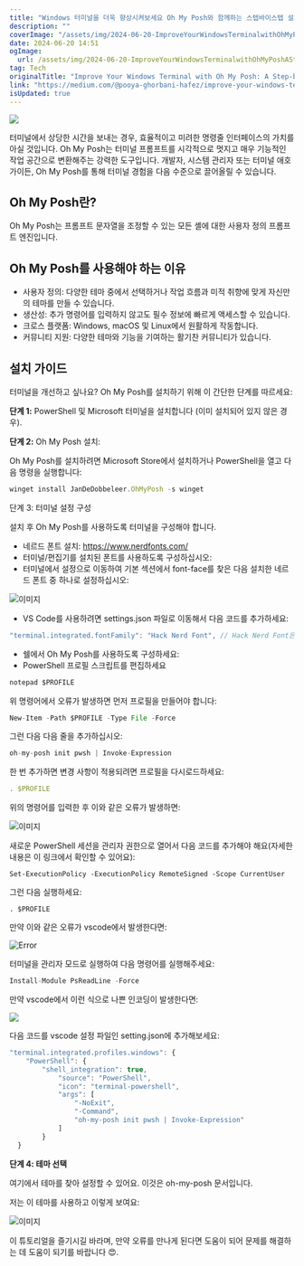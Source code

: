 ```yaml
---
title: "Windows 터미널을 더욱 향상시켜보세요 Oh My Posh와 함께하는 스텝바이스텝 설치 가이드 VSCode 설정 포함"
description: ""
coverImage: "/assets/img/2024-06-20-ImproveYourWindowsTerminalwithOhMyPoshAStep-by-StepInstallationGuidevscodesetupincluded_0.png"
date: 2024-06-20 14:51
ogImage:
  url: /assets/img/2024-06-20-ImproveYourWindowsTerminalwithOhMyPoshAStep-by-StepInstallationGuidevscodesetupincluded_0.png
tag: Tech
originalTitle: "Improve Your Windows Terminal with Oh My Posh: A Step-by-Step Installation Guide(vscode setup included)"
link: "https://medium.com/@pooya-ghorbani-hafez/improve-your-windows-terminal-with-oh-my-posh-a-step-by-s-ep-installation-guide-vscode-setup-92252a279477"
isUpdated: true
---
```


<img src="/assets/img/2024-06-20-ImproveYourWindowsTerminalwithOhMyPoshAStep-by-StepInstallationGuidevscodesetupincluded_0.png" />

터미널에서 상당한 시간을 보내는 경우, 효율적이고 미려한 명령줄 인터페이스의 가치를 아실 것입니다. Oh My Posh는 터미널 프롬프트를 시각적으로 멋지고 매우 기능적인 작업 공간으로 변환해주는 강력한 도구입니다. 개발자, 시스템 관리자 또는 터미널 애호가이든, Oh My Posh를 통해 터미널 경험을 다음 수준으로 끌어올릴 수 있습니다.

## Oh My Posh란?

Oh My Posh는 프롬프트 문자열을 조정할 수 있는 모든 셸에 대한 사용자 정의 프롬프트 엔진입니다.

<div class="content-ad"></div>

## Oh My Posh를 사용해야 하는 이유

- 사용자 정의: 다양한 테마 중에서 선택하거나 작업 흐름과 미적 취향에 맞게 자신만의 테마를 만들 수 있습니다.
- 생산성: 추가 명령어를 입력하지 않고도 필수 정보에 빠르게 액세스할 수 있습니다.
- 크로스 플랫폼: Windows, macOS 및 Linux에서 원활하게 작동합니다.
- 커뮤니티 지원: 다양한 테마와 기능을 기여하는 활기찬 커뮤니티가 있습니다.

## 설치 가이드

터미널을 개선하고 싶나요? Oh My Posh를 설치하기 위해 이 간단한 단계를 따르세요:

<div class="content-ad"></div>

**단계 1:** PowerShell 및 Microsoft 터미널을 설치합니다 (이미 설치되어 있지 않은 경우).

**단계 2:** Oh My Posh 설치:

Oh My Posh를 설치하려면 Microsoft Store에서 설치하거나 PowerShell을 열고 다음 명령을 실행합니다:

```js
winget install JanDeDobbeleer.OhMyPosh -s winget
```

<div class="content-ad"></div>

단계 3: 터미널 설정 구성

설치 후 Oh My Posh를 사용하도록 터미널을 구성해야 합니다.

- 네르드 폰트 설치: https://www.nerdfonts.com/
- 터미널/편집기를 설치된 폰트를 사용하도록 구성하십시오:
- 터미널에서 설정으로 이동하여 기본 섹션에서 font-face를 찾은 다음 설치한 네르드 폰트 중 하나로 설정하십시오:

![이미지](/assets/img/2024-06-20-ImproveYourWindowsTerminalwithOhMyPoshAStep-by-StepInstallationGuidevscodesetupincluded_1.png)

<div class="content-ad"></div>

- VS Code를 사용하려면 settings.json 파일로 이동해서 다음 코드를 추가하세요:

```js
"terminal.integrated.fontFamily": "Hack Nerd Font", // Hack Nerd Font은 내가 설치한 글꼴의 이름입니다
```

- 쉘에서 Oh My Posh를 사용하도록 구성하세요:
- PowerShell 프로필 스크립트를 편집하세요

```js
notepad $PROFILE
```

<div class="content-ad"></div>

위 명령어에서 오류가 발생하면 먼저 프로필을 만들어야 합니다:

```js
New-Item -Path $PROFILE -Type File -Force
```

그런 다음 다음 줄을 추가하십시오:

```js
oh-my-posh init pwsh | Invoke-Expression
```

<div class="content-ad"></div>

한 번 추가하면 변경 사항이 적용되려면 프로필을 다시로드하세요:

```js
. $PROFILE
```

위의 명령어를 입력한 후 이와 같은 오류가 발생하면:

![이미지](/assets/img/2024-06-20-ImproveYourWindowsTerminalwithOhMyPoshAStep-by-StepInstallationGuidevscodesetupincluded_2.png)

<div class="content-ad"></div>

새로운 PowerShell 세션을 관리자 권한으로 열어서 다음 코드를 추가해야 해요(자세한 내용은 이 링크에서 확인할 수 있어요):

```shell
Set-ExecutionPolicy -ExecutionPolicy RemoteSigned -Scope CurrentUser
```

그런 다음 실행하세요:

```shell
. $PROFILE
```

<div class="content-ad"></div>

만약 이와 같은 오류가 vscode에서 발생한다면:

![Error](/assets/img/2024-06-20-ImproveYourWindowsTerminalwithOhMyPoshAStep-by-StepInstallationGuidevscodesetupincluded_3.png)

터미널을 관리자 모드로 실행하여 다음 명령어를 실행해주세요:

```js
Install-Module PsReadLine -Force
```

<div class="content-ad"></div>

만약 vscode에서 이런 식으로 나쁜 인코딩이 발생한다면:

<img src="/assets/img/2024-06-20-ImproveYourWindowsTerminalwithOhMyPoshAStep-by-StepInstallationGuidevscodesetupincluded_4.png" />

다음 코드를 vscode 설정 파일인 setting.json에 추가해보세요:

```js
"terminal.integrated.profiles.windows": {
    "PowerShell": {
        "shell_integration": true,
            "source": "PowerShell",
            "icon": "terminal-powershell",
            "args": [
                "-NoExit",
                "-Command",
                "oh-my-posh init pwsh | Invoke-Expression"
            ]
        }
  }
```

<div class="content-ad"></div>

**단계 4: 테마 선택**

여기에서 테마를 찾아 설정할 수 있어요. 이것은 oh-my-posh 문서입니다.

저는 이 테마를 사용하고 이렇게 보여요:

![이미지](/assets/img/2024-06-20-ImproveYourWindowsTerminalwithOhMyPoshAStep-by-StepInstallationGuidevscodesetupincluded_5.png)

<div class="content-ad"></div>

이 튜토리얼을 즐기시길 바라며, 만약 오류를 만나게 된다면 도움이 되어 문제를 해결하는 데 도움이 되기를 바랍니다 😍.
